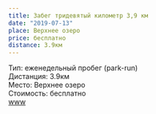 ```yaml
---
title: Забег тридевятый километр 3,9 км
date: "2019-07-13"
place: Верхнее озеро
price: бесплатно
distance: 3.9км
---
```


Тип: еженедельный пробег (park-run)<br/>
Дистанция: 3.9км<br/>
Место: Верхнее озеро<br/>
Стоимость: бесплатно<br/>
[www](https://amberman.net/events/run/165-zabeg-tridevyatyy-kilometr-3-9-km.html)